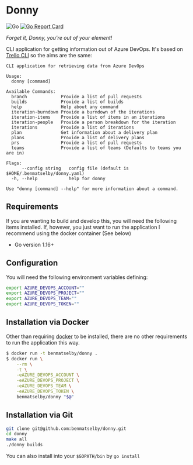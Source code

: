 # Donny

![Go](https://github.com/benmatselby/donny/workflows/Go/badge.svg)
[![Go Report Card](https://goreportcard.com/badge/github.com/benmatselby/donny?style=flat-square)](https://goreportcard.com/report/github.com/benmatselby/donny)

_Forget it, Donny, you're out of your element!_

CLI application for getting information out of Azure DevOps. It's based on [Trello CLI](https://github.com/benmatselby/trello-cli) so the aims are the same:

```shell
CLI application for retrieving data from Azure DevOps

Usage:
  donny [command]

Available Commands:
  branch             Provide a list of pull requests
  builds             Provide a list of builds
  help               Help about any command
  iteration-burndown Provide a burndown of the iterations
  iteration-items    Provide a list of items in an iterations
  iteration-people   Provide a person breakdown for the iteration
  iterations         Provide a list of iterations
  plan               Get information about a delivery plan
  plans              Provide a list of delivery plans
  prs                Provide a list of pull requests
  teams              Provide a list of teams (Defaults to teams you are in)

Flags:
      --config string   config file (default is $HOME/.benmatselby/donny.yaml)
  -h, --help            help for donny

Use "donny [command] --help" for more information about a command.
```

## Requirements

If you are wanting to build and develop this, you will need the following items installed. If, however, you just want to run the application I recommend using the docker container (See below)

- Go version 1.16+

## Configuration

You will need the following environment variables defining:

```bash
export AZURE_DEVOPS_ACCOUNT=""
export AZURE_DEVOPS_PROJECT=""
export AZURE_DEVOPS_TEAM=""
export AZURE_DEVOPS_TOKEN=""
```

## Installation via Docker

Other than requiring [docker](http://docker.com) to be installed, there are no other requirements to run the application this way.

```bash
$ docker run -t benmatselby/donny .
$ docker run \
    --rm \
    -t \
    -eAZURE_DEVOPS_ACCOUNT \
    -eAZURE_DEVOPS_PROJECT \
    -eAZURE_DEVOPS_TEAM \
    -eAZURE_DEVOPS_TOKEN \
    benmatselby/donny "$@"
```

## Installation via Git

```bash
git clone git@github.com:benmatselby/donny.git
cd donny
make all
./donny builds
```

You can also install into your `$GOPATH/bin` by `go install`
